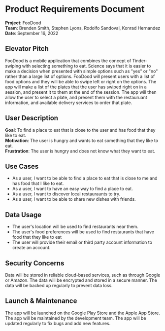 # Product Requirements Document

**Project**: FooDood  
**Team**: Brenden Smith, Stephen Lyons, Rodolfo Sandoval, Konrad Hernandez  
**Date**: September 16, 2022

## Elevator Pitch

<!-- FooDood is a mobile application that combines the concept of Tinder with selecting something to eat. Users will be able to swipe left or right on food options and the app will match them with other users who have similar food preferences. Users will be able to chat with each other and make plans to meet up and eat together. -->

FooDood is a mobile application that combines the concept of Tinder-swiping with selecting something to eat. Science says that it is easier to make a decision when presented with simple options such as "yes" or "no" rather than a large list of options. FooDood will present users with a list of food options and they will be able to swipe left or right on the options. The app will make a list of the plates that the user has swiped right on in a session, and present it to them at the end of the session. The app will then allow the user to select a plate, and present them with the restauruant information, and available delivery services to order that plate.

## User Description

**Goal**: To find a place to eat that is close to the user and has food that they like to eat.  
**Motivation**: The user is hungry and wants to eat something that they like to eat.  
**Frustration**: The user is hungry and does not know what they want to eat.  

## Use Cases

- As a user, I want to be able to find a place to eat that is close to me and has food that I like to eat.
- As a user, I want to have an easy way to find a place to eat.
- As a user, I want to discover local restauraunts to try.
- As a user, I want to be able to share new dishes with friends.

## Data Usage

- The user's location will be used to find restaurants near them.
- The user's food preferences will be used to find restaurants that have food that they like to eat
- The user will provide their email or third party account information to create an account.

## Security Concerns

Data will be stored in reliable cloud-based services, such as through Google or Amazon. The data will be encrypted and stored in a secure manner. The data will be backed up regularly to prevent data loss.

## Launch & Maintenance

The app will be launched on the Google Play Store and the Apple App Store. The app will be maintained by the development team. The app will be updated regularly to fix bugs and add new features.

